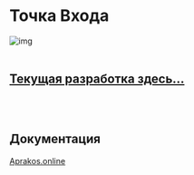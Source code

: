 <script>
if(window.location.hostname === "a374ru.readthedocs.io"){
window.location.href='../_README'
} else {
console.log('-=-=-= Вас приветствует СВЕТОФОР-РАЗРАБОТКИ =-=-=-')
}
</script>

# Точка Входа

![img](https://2.bp.blogspot.com/-9Af6EFvd1Cs/YefjTfH3NcI/AAAAAAAAHCQ/95f37Qf2IJMKDyRHgwLxk6uj3YEn1pSZgCK4BGAYYCw/s320/buki-0-756788.png)
<br>
<br>

## [Текущая разработка здесь…](https://github.com/a374ru/aprakos.online)


<br>
<br>

## Документация

[Aprakos.online](https://aprakosonline.readthedocs.io)

<!-- [Памятник разработки](https://a374ru.readthedocs.io) -->